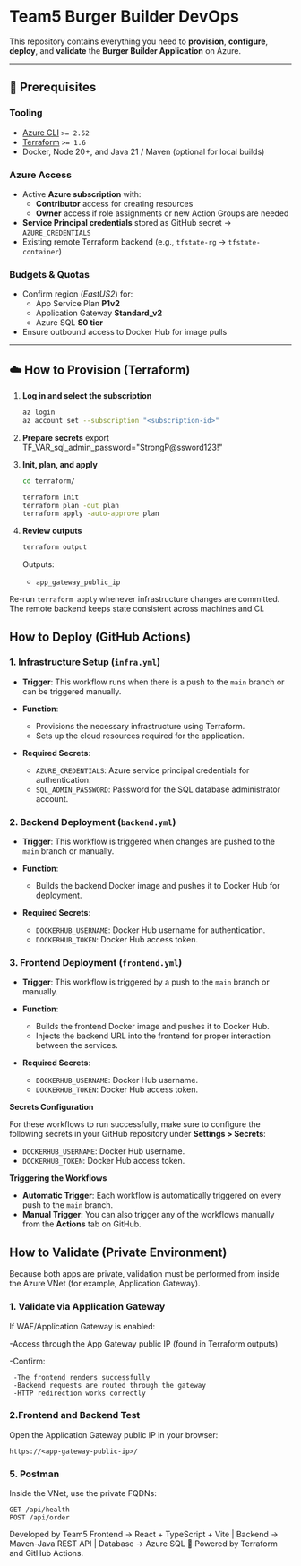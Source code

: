 # Team5 Burger Builder DevOps

This repository contains everything you need to **provision**, **configure**, **deploy**, and **validate** the **Burger Builder Application** on Azure.  

---

## 🧰 Prerequisites

### Tooling
- [Azure CLI](https://learn.microsoft.com/cli/azure/install-azure-cli) `>= 2.52`
- [Terraform](https://developer.hashicorp.com/terraform/downloads) `>= 1.6`
- Docker, Node 20+, and Java 21 / Maven (optional for local builds)

### Azure Access
- Active **Azure subscription** with:
  - **Contributor** access for creating resources
  - **Owner** access if role assignments or new Action Groups are needed
- **Service Principal credentials** stored as GitHub secret → `AZURE_CREDENTIALS`
- Existing remote Terraform backend (e.g., `tfstate-rg` → `tfstate-container`)

### Budgets & Quotas
- Confirm region (*EastUS2*) for:
  - App Service Plan **P1v2**
  - Application Gateway **Standard_v2**
  - Azure SQL **S0 tier**
- Ensure outbound access to Docker Hub for image pulls

---

## ☁️ How to Provision (Terraform)

1. **Log in and select the subscription**
   ```bash
   az login
   az account set --subscription "<subscription-id>"

2. **Prepare secrets**
   export TF_VAR_sql_admin_password="StrongP@ssword123!"
   
4. **Init, plan, and apply**
   ```bash
   cd terraform/

   terraform init
   terraform plan -out plan
   terraform apply -auto-approve plan
   ```
4. **Review outputs**
   ```bash
   terraform output
   ```
   Outputs:
   - `app_gateway_public_ip`
     
Re-run `terraform apply` whenever infrastructure changes are committed. The remote backend keeps state consistent across machines and CI.


## How to Deploy (GitHub Actions)

### 1. **Infrastructure Setup (`infra.yml`)**

- **Trigger**: This workflow runs when there is a push to the `main` branch or can be triggered manually.
- **Function**: 
  - Provisions the necessary infrastructure using Terraform.
  - Sets up the cloud resources required for the application.
  
- **Required Secrets**:
  - `AZURE_CREDENTIALS`: Azure service principal credentials for authentication.
  - `SQL_ADMIN_PASSWORD`: Password for the SQL database administrator account.

### 2. **Backend Deployment (`backend.yml`)**

- **Trigger**: This workflow is triggered when changes are pushed to the `main` branch or manually.
- **Function**:
  - Builds the backend Docker image and pushes it to Docker Hub for deployment.
  
- **Required Secrets**:
  - `DOCKERHUB_USERNAME`: Docker Hub username for authentication.
  - `DOCKERHUB_TOKEN`: Docker Hub access token.

### 3. **Frontend Deployment (`frontend.yml`)**

- **Trigger**: This workflow is triggered by a push to the `main` branch or manually.
- **Function**:
  - Builds the frontend Docker image and pushes it to Docker Hub.
  - Injects the backend URL into the frontend for proper interaction between the services.

- **Required Secrets**:
  - `DOCKERHUB_USERNAME`: Docker Hub username.
  - `DOCKERHUB_TOKEN`: Docker Hub access token.

**Secrets Configuration**

For these workflows to run successfully, make sure to configure the following secrets in your GitHub repository under **Settings > Secrets**:
- `DOCKERHUB_USERNAME`: Docker Hub username.
- `DOCKERHUB_TOKEN`: Docker Hub access token.

**Triggering the Workflows**

- **Automatic Trigger**: Each workflow is automatically triggered on every push to the `main` branch.
- **Manual Trigger**: You can also trigger any of the workflows manually from the **Actions** tab on GitHub.


## How to Validate (Private Environment)

Because both apps are private, validation must be performed from inside the Azure VNet (for example, Application Gateway).

### 1. Validate via Application Gateway

If WAF/Application Gateway is enabled:

 -Access through the App Gateway public IP (found in Terraform outputs)

 -Confirm:

     -The frontend renders successfully
     -Backend requests are routed through the gateway
     -HTTP redirection works correctly
     
### 2.Frontend and Backend Test

Open the Application Gateway public IP in your browser:
        
    https://<app-gateway-public-ip>/

### 5. Postman
Inside the VNet, use the private FQDNs:   
      
    GET /api/health
    POST /api/order


Developed by Team5
Frontend → React + TypeScript + Vite | Backend → Maven-Java REST API | Database → Azure SQL
🚀 Powered by Terraform and GitHub Actions.

